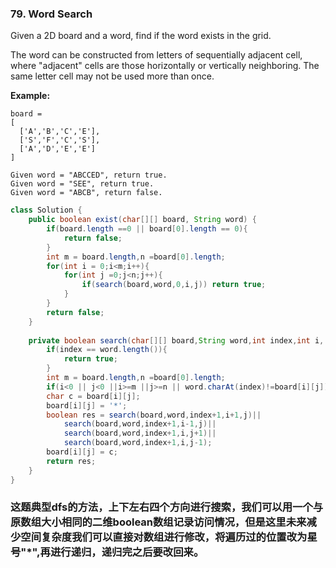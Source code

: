 ### 79. Word Search

Given a 2D board and a word, find if the word exists in the grid.

The word can be constructed from letters of sequentially adjacent cell, where "adjacent" cells are those horizontally or vertically neighboring. The same letter cell may not be used more than once.

**Example:**

```
board =
[
  ['A','B','C','E'],
  ['S','F','C','S'],
  ['A','D','E','E']
]

Given word = "ABCCED", return true.
Given word = "SEE", return true.
Given word = "ABCB", return false.
```

~~~java
class Solution {
    public boolean exist(char[][] board, String word) {
        if(board.length ==0 || board[0].length == 0){
            return false;
        }
        int m = board.length,n =board[0].length;
        for(int i = 0;i<m;i++){
            for(int j =0;j<n;j++){
                if(search(board,word,0,i,j)) return true;
            }
        }
        return false;
    }
    
    private boolean search(char[][] board,String word,int index,int i, int j){
        if(index == word.length()){
            return true;
        }
        int m = board.length,n =board[0].length;
        if(i<0 || j<0 ||i>=m ||j>=n || word.charAt(index)!=board[i][j]) return false;
        char c = board[i][j];
        board[i][j] = '*';
        boolean res = search(board,word,index+1,i+1,j)||
            search(board,word,index+1,i-1,j)||
            search(board,word,index+1,i,j+1)||
            search(board,word,index+1,i,j-1);
        board[i][j] = c;
        return res;
    }
}
~~~

### 这题典型dfs的方法，上下左右四个方向进行搜索，我们可以用一个与原数组大小相同的二维boolean数组记录访问情况，但是这里未来减少空间复杂度我们可以直接对数组进行修改，将遍历过的位置改为星号"*",再进行递归，递归完之后要改回来。

